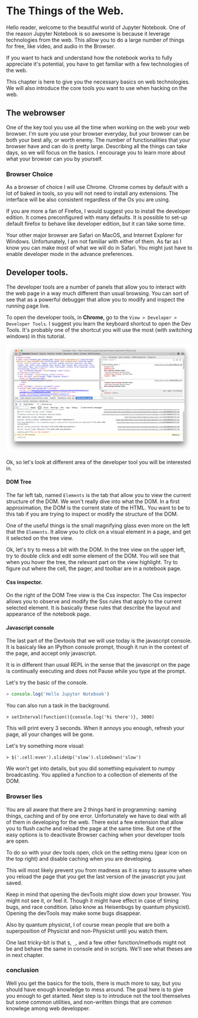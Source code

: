# The Things of the Web. 

Hello reader, welcome to the beautiful world of Jupyter Notebook. 
One of the reason Jupyter Notebook is so awesome is because it leverage technologies from the web. This allow you to do a large number of things for free, like video, and audio in the Browser. 

If you want to hack and understand how the notebook works to fully appreciate it's potential, you have to get familiar with a few technologies of the web.

This chapter is here to give you the necessary basics on web technologies. We will also introduce the core tools you want to use when hacking on the web. 


## The webrowser


One of the key tool you use all the time when working on the web your web browser. I'm sure you use your browser everyday, but your browser can be both your best ally, or worth enemy. The number of functionalities that your browser have and can do is pretty large. Describing all the things can take days, so we will focus on the basics. I encourage you to learn more about what your browser can you by yourself. 


### Browser Choice 

As a browser of choice I will use Chrome. Chrome comes by default with a lot of baked in tools, so you will not need to install any extensions. The interface will be also consistent regardless of the Os you are using. 

If you are more a fan of Firefox, I would suggest you to install the developer edition. It comes preconfigured with many defaults. It is possible to set-up default firefox to behave like developer edition, but it can take some time.


Your other major browser are Safari on MacOS, and Internet Explorer for Windows. Unfortunately, I am not familiar with either of them. 
As far as I know you can make most of what we will do in Safari. You might just have to enable developer mode in the advance preferences.

## Developer tools. 

The developer tools are a number of panels that allow you to interact with the web page in a way much different than usual browsing. You can sort of see that as a powerful debugger that allow you to modify and inspect the running page live. 

To open the developer tools, in **Chrome**, go to the `View > Developer > Developer Tools`.
I suggest you learn the keyboard shortcut to open the Dev Tools. It's probably one of the shortcut you will use the most (with switching windows) in this tutorial.

![](devtools.png)


Ok, so let's look at different area of the developer tool you will be interested in.

#### DOM Tree

The far left tab, named `Elements` is the tab that allow you to view the current structure of the DOM. 
We won't really dive into what the DOM. In a first approximation, the DOM is the current state of the HTML. You want to be to this tab if you are trying to inspect or modify the structure of the DOM. 

One of the useful things is the small magnifying glass even more on the left that the `Elements`. 
It allow you to click on a visual element in a page, and get it selected on the tree view. 


Ok, let's try to mess a bit with the DOM. In the tree view on the upper left, try to double click and edit some element of the DOM. You will see that when you hover the tree, the relevant part on the view highlight. Try to figure out where the cell, the pager, and toolbar are in a notebook page. 


#### Css inspector. 

On the right of the DOM Tree view is the Css inspector. The Css inspector allows you to observe and modify the Sss rules that apply to the current selected element. It is basically  these rules that describe the layout and appearance of the notebook page.

#### Javascript console

The last part of the Devtools that we will use today is the javascript console. 
It is basicaly like an IPython console prompt, though it run in the context of the page, and accept only javascript. 

It is in different than usual REPL in the sense that the javascript on the page is continually executing and does not Pause while you type at the prompt. 

Let's try the basic of the console. 

```javascript
> console.log('Hello Jupyter Notebook')
```

You can also run a task in the background.

```
> setInterval(function(){console.log('hi there')}, 3000)
```

This will print every 3 seconds. When it annoys you enough, refresh your page, all your changes will be gone. 

Let's try something more visual:

```
> $('.cell:even').slideUp('slow').slideDown('slow')
```

We won't get into details, but you did something equivalent to numpy broadcasting. You applied a function to a collection of elements of the DOM.


### Browser lies


You are all aware that there are 2 things hard in programming: naming things, caching and of by one error. Unfortunately we have to deal with all of them in developing for the web. There exist a few extension that allow you to flush cache and reload the page at the same time. But one of the easy options is to deactivate Browser caching when your developer tools are open. 

To do so with your dev tools open, click on the setting menu (gear icon on the top right) and disable caching when you are developing. 

This will most likely prevent you from madness as it is easy to assume when you reload the page that you get the last version of the javascript you just saved. 

Keep in mind that opening the devTools might slow down your browser. You might not see it, or feel it. Though it might have effect in case of timing bugs, and race condition. (also know as Heisenbugs by quantum physicist). Opening the devTools may make some bugs disappear. 

Also by quantum physicist, I of course mean people that are both a superposition of Physicist and non-Physicist until you watch them.

One last tricky-bit is that `$`, `_`, and a few other function/methods might not be and behave the same in console and in scripts. We'll see what theses are in next chapter.


### conclusion

Well you get the basics for the tools, there is much more to say, but you should have enough knowledge to mess around. The goal here is to give you enough to get started. Next step is to introduce not the tool themselves but some common utilities, and non-written things that are common knowlege among web developper.








